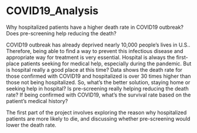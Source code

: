 # COVID19_Analysis

Why hospitalized patients have a higher death rate in COVID19 outbreak? Does pre-screening help reducing the death?

COVID19 outbreak has already deprived nearly 10,000 people’s lives in U.S.. Therefore, being able to find a way to prevent this infectious disease and appropriate way for treatment is very essential. Hospital is always the first-place patients seeking for medical help, especially during the pandemic. But is hospital really a good place at this time? Data shows the death rate for those confirmed with COVID19 and hospitalized is over 30 times higher than those not being hospitalized.  So, what’s the better solution, staying home or seeking help in hospital? Is pre-screening really helping reducing the death rate? If being confirmed with COVID19, what’s the survival rate based on the patient’s medical history?

The first part of the project involves exploring the reason why hospitalized patients are more likely to die, and discussing whether pre-screening would lower the death rate.
